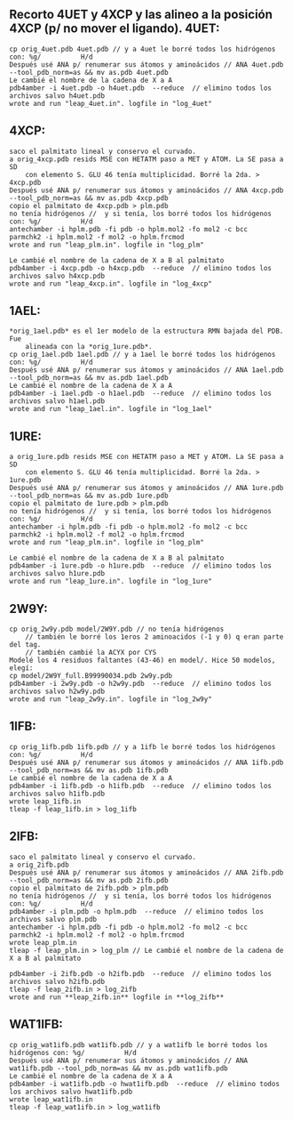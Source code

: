 Recorto 4UET y 4XCP y las alineo a la posición 4XCP (p/ no mover el ligando).
4UET:
-----
    cp orig_4uet.pdb 4uet.pdb // y a 4uet le borré todos los hidrógenos con: %g/          H/d
    Después usé ANA p/ renumerar sus átomos y aminoácidos // ANA 4uet.pdb --tool_pdb_norm=as && mv as.pdb 4uet.pdb
    Le cambié el nombre de la cadena de X a A
    pdb4amber -i 4uet.pdb -o h4uet.pdb  --reduce  // elimino todos los archivos salvo h4uet.pdb
    wrote and run "leap_4uet.in". logfile in "log_4uet"

4XCP:
-----
    saco el palmitato lineal y conservo el curvado. 
    a orig_4xcp.pdb resids MSE con HETATM paso a MET y ATOM. La SE pasa a SD
        con elemento S. GLU 46 tenía multiplicidad. Borré la 2da. > 4xcp.pdb
    Después usé ANA p/ renumerar sus átomos y aminoácidos // ANA 4xcp.pdb --tool_pdb_norm=as && mv as.pdb 4xcp.pdb
    copio el palmitato de 4xcp.pdb > plm.pdb
    no tenía hidrógenos //  y si tenía, los borré todos los hidrógenos con: %g/          H/d
    antechamber -i hplm.pdb -fi pdb -o hplm.mol2 -fo mol2 -c bcc
    parmchk2 -i hplm.mol2 -f mol2 -o hplm.frcmod
    wrote and run "leap_plm.in". logfile in "log_plm"

    Le cambié el nombre de la cadena de X a B al palmitato 
    pdb4amber -i 4xcp.pdb -o h4xcp.pdb  --reduce  // elimino todos los archivos salvo h4xcp.pdb
    wrote and run "leap_4xcp.in". logfile in "log_4xcp"

1AEL:
-----
    *orig_1ael.pdb* es el 1er modelo de la estructura RMN bajada del PDB. Fue
        alineada con la *orig_1ure.pdb*.
    cp orig_1ael.pdb 1ael.pdb // y a 1ael le borré todos los hidrógenos con: %g/          H/d
    Después usé ANA p/ renumerar sus átomos y aminoácidos // ANA 1ael.pdb --tool_pdb_norm=as && mv as.pdb 1ael.pdb
    Le cambié el nombre de la cadena de X a A
    pdb4amber -i 1ael.pdb -o h1ael.pdb  --reduce  // elimino todos los archivos salvo h1ael.pdb
    wrote and run "leap_1ael.in". logfile in "log_1ael"

1URE:
-----
    a orig_1ure.pdb resids MSE con HETATM paso a MET y ATOM. La SE pasa a SD
        con elemento S. GLU 46 tenía multiplicidad. Borré la 2da. > 1ure.pdb
    Después usé ANA p/ renumerar sus átomos y aminoácidos // ANA 1ure.pdb --tool_pdb_norm=as && mv as.pdb 1ure.pdb
    copio el palmitato de 1ure.pdb > plm.pdb
    no tenía hidrógenos //  y si tenía, los borré todos los hidrógenos con: %g/          H/d
    antechamber -i hplm.pdb -fi pdb -o hplm.mol2 -fo mol2 -c bcc
    parmchk2 -i hplm.mol2 -f mol2 -o hplm.frcmod
    wrote and run "leap_plm.in". logfile in "log_plm"

    Le cambié el nombre de la cadena de X a B al palmitato 
    pdb4amber -i 1ure.pdb -o h1ure.pdb  --reduce  // elimino todos los archivos salvo h1ure.pdb
    wrote and run "leap_1ure.in". logfile in "log_1ure"

2W9Y:
-----
    cp orig_2w9y.pdb model/2W9Y.pdb // no tenía hidrógenos 
        // también le borré los 1eros 2 aminoacidos (-1 y 0) q eran parte del tag.
        // también cambié la ACYX por CYS
    Modelé los 4 residuos faltantes (43-46) en model/. Hice 50 modelos, elegí: 
    cp model/2W9Y_full.B99990034.pdb 2w9y.pdb
    pdb4amber -i 2w9y.pdb -o h2w9y.pdb  --reduce  // elimino todos los archivos salvo h2w9y.pdb
    wrote and run "leap_2w9y.in". logfile in "log_2w9y"


1IFB:
----
    cp orig_1ifb.pdb 1ifb.pdb // y a 1ifb le borré todos los hidrógenos con: %g/          H/d
    Después usé ANA p/ renumerar sus átomos y aminoácidos // ANA 1ifb.pdb --tool_pdb_norm=as && mv as.pdb 1ifb.pdb
    Le cambié el nombre de la cadena de X a A
    pdb4amber -i 1ifb.pdb -o h1ifb.pdb  --reduce  // elimino todos los archivos salvo h1ifb.pdb
    wrote leap_1ifb.in
    tleap -f leap_1ifb.in > log_1ifb

2IFB:
----
    saco el palmitato lineal y conservo el curvado. 
    a orig_2ifb.pdb 
    Después usé ANA p/ renumerar sus átomos y aminoácidos // ANA 2ifb.pdb --tool_pdb_norm=as && mv as.pdb 2ifb.pdb
    copio el palmitato de 2ifb.pdb > plm.pdb
    no tenía hidrógenos //  y si tenía, los borré todos los hidrógenos con: %g/          H/d
    pdb4amber -i plm.pdb -o hplm.pdb  --reduce  // elimino todos los archivos salvo plm.pdb
    antechamber -i hplm.pdb -fi pdb -o hplm.mol2 -fo mol2 -c bcc
    parmchk2 -i hplm.mol2 -f mol2 -o hplm.frcmod
    wrote leap_plm.in
    tleap -f leap_plm.in > log_plm // Le cambié el nombre de la cadena de X a B al palmitato 

    pdb4amber -i 2ifb.pdb -o h2ifb.pdb  --reduce  // elimino todos los archivos salvo h2ifb.pdb
    tleap -f leap_2ifb.in > log_2ifb
    wrote and run **leap_2ifb.in** logfile in **log_2ifb**

WAT1IFB:
----
    cp orig_wat1ifb.pdb wat1ifb.pdb // y a wat1ifb le borré todos los hidrógenos con: %g/          H/d
    Después usé ANA p/ renumerar sus átomos y aminoácidos // ANA wat1ifb.pdb --tool_pdb_norm=as && mv as.pdb wat1ifb.pdb
    Le cambié el nombre de la cadena de X a A
    pdb4amber -i wat1ifb.pdb -o hwat1ifb.pdb  --reduce  // elimino todos los archivos salvo hwat1ifb.pdb
    wrote leap_wat1ifb.in
    tleap -f leap_wat1ifb.in > log_wat1ifb


